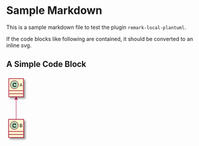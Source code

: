 # Sample Markdown

This is a sample markdown file to test the plugin `remark-local-plantuml`.

If the code blocks like following are contained, it should be converted to an inline svg.

## A Simple Code Block

<div class="plantuml-diagram"><?xml version="1.0" encoding="UTF-8" standalone="no"?><svg xmlns="http://www.w3.org/2000/svg" xmlns:xlink="http://www.w3.org/1999/xlink" contentScriptType="application/ecmascript" contentStyleType="text/css" height="175px" preserveAspectRatio="none" style="width:57px;height:175px;" version="1.1" viewBox="0 0 57 175" width="57px" zoomAndPan="magnify"><defs><filter height="300%" id="faed3479tn2m0" width="300%" x="-1" y="-1"><feGaussianBlur result="blurOut" stdDeviation="2.0"/><feColorMatrix in="blurOut" result="blurOut2" type="matrix" values="0 0 0 0 0 0 0 0 0 0 0 0 0 0 0 0 0 0 .4 0"/><feOffset dx="4.0" dy="4.0" in="blurOut2" result="blurOut3"/><feBlend in="SourceGraphic" in2="blurOut3" mode="normal"/></filter></defs><g><!--class A--><rect fill="#FEFECE" filter="url(#faed3479tn2m0)" height="48" id="A" style="stroke: #A80036; stroke-width: 1.5;" width="39" x="6.5" y="8"/><ellipse cx="21.5" cy="24" fill="#ADD1B2" rx="11" ry="11" style="stroke: #A80036; stroke-width: 1.0;"/><path d="M24.2656,19.875 Q24.4219,19.6563 24.6094,19.5469 Q24.7969,19.4375 25.0156,19.4375 Q25.3906,19.4375 25.625,19.7031 Q25.8594,19.9531 25.8594,20.5625 L25.8594,22.0156 Q25.8594,22.625 25.625,22.8906 Q25.3906,23.1563 25.0156,23.1563 Q24.6719,23.1563 24.4688,22.9531 Q24.2656,22.7656 24.1563,22.25 Q24.1094,21.8906 23.9219,21.7031 Q23.5938,21.3281 22.9844,21.1094 Q22.375,20.8906 21.75,20.8906 Q20.9844,20.8906 20.3438,21.2188 Q19.7188,21.5469 19.2188,22.2969 Q18.7344,23.0469 18.7344,24.0781 L18.7344,25.1719 Q18.7344,26.4063 19.625,27.2344 Q20.5156,28.0469 22.1094,28.0469 Q23.0469,28.0469 23.7031,27.7969 Q24.0938,27.6406 24.5156,27.2031 Q24.7813,26.9375 24.9219,26.8594 Q25.0781,26.7813 25.2813,26.7813 Q25.6094,26.7813 25.8594,27.0469 Q26.125,27.2969 26.125,27.6406 Q26.125,27.9844 25.7813,28.3906 Q25.2813,28.9688 24.4844,29.2969 Q23.4063,29.75 22.1094,29.75 Q20.5938,29.75 19.3906,29.125 Q18.4063,28.625 17.7188,27.5625 Q17.0313,26.4844 17.0313,25.2031 L17.0313,24.0469 Q17.0313,22.7188 17.6406,21.5781 Q18.2656,20.4219 19.3594,19.8125 Q20.4531,19.1875 21.6875,19.1875 Q22.4219,19.1875 23.0625,19.3594 Q23.7188,19.5156 24.2656,19.875 Z "/><text fill="#000000" font-family="sans-serif" font-size="12" lengthAdjust="spacingAndGlyphs" textLength="7" x="35.5" y="28.9102">A</text><line style="stroke: #A80036; stroke-width: 1.5;" x1="7.5" x2="44.5" y1="40" y2="40"/><line style="stroke: #A80036; stroke-width: 1.5;" x1="7.5" x2="44.5" y1="48" y2="48"/><!--class B--><rect fill="#FEFECE" filter="url(#faed3479tn2m0)" height="48" id="B" style="stroke: #A80036; stroke-width: 1.5;" width="40" x="6" y="116"/><ellipse cx="21" cy="132" fill="#ADD1B2" rx="11" ry="11" style="stroke: #A80036; stroke-width: 1.0;"/><path d="M23.7656,127.875 Q23.9219,127.6563 24.1094,127.5469 Q24.2969,127.4375 24.5156,127.4375 Q24.8906,127.4375 25.125,127.7031 Q25.3594,127.9531 25.3594,128.5625 L25.3594,130.0156 Q25.3594,130.625 25.125,130.8906 Q24.8906,131.1563 24.5156,131.1563 Q24.1719,131.1563 23.9688,130.9531 Q23.7656,130.7656 23.6563,130.25 Q23.6094,129.8906 23.4219,129.7031 Q23.0938,129.3281 22.4844,129.1094 Q21.875,128.8906 21.25,128.8906 Q20.4844,128.8906 19.8438,129.2188 Q19.2188,129.5469 18.7188,130.2969 Q18.2344,131.0469 18.2344,132.0781 L18.2344,133.1719 Q18.2344,134.4063 19.125,135.2344 Q20.0156,136.0469 21.6094,136.0469 Q22.5469,136.0469 23.2031,135.7969 Q23.5938,135.6406 24.0156,135.2031 Q24.2813,134.9375 24.4219,134.8594 Q24.5781,134.7813 24.7813,134.7813 Q25.1094,134.7813 25.3594,135.0469 Q25.625,135.2969 25.625,135.6406 Q25.625,135.9844 25.2813,136.3906 Q24.7813,136.9688 23.9844,137.2969 Q22.9063,137.75 21.6094,137.75 Q20.0938,137.75 18.8906,137.125 Q17.9063,136.625 17.2188,135.5625 Q16.5313,134.4844 16.5313,133.2031 L16.5313,132.0469 Q16.5313,130.7188 17.1406,129.5781 Q17.7656,128.4219 18.8594,127.8125 Q19.9531,127.1875 21.1875,127.1875 Q21.9219,127.1875 22.5625,127.3594 Q23.2188,127.5156 23.7656,127.875 Z "/><text fill="#000000" font-family="sans-serif" font-size="12" lengthAdjust="spacingAndGlyphs" textLength="8" x="35" y="136.9102">B</text><line style="stroke: #A80036; stroke-width: 1.5;" x1="7" x2="45" y1="148" y2="148"/><line style="stroke: #A80036; stroke-width: 1.5;" x1="7" x2="45" y1="156" y2="156"/><!--link A to B--><path d="M26,61.13 C26,78.15 26,99.6 26,115.68 " fill="none" id="A-B" style="stroke: #A80036; stroke-width: 1.0;"/><polygon fill="#A80036" points="26,56,22,65,26,61,30,65,26,56" style="stroke: #A80036; stroke-width: 1.0;"/><!--
@startuml
class A
class B
A <- - B

@enduml

PlantUML version 1.2019.06(Fri May 24 19:10:25 CEST 2019)
(GPL source distribution)
Java Runtime: OpenJDK Runtime Environment
JVM: OpenJDK 64-Bit Server VM
Java Version: 18.0.1+10
Operating System: Windows 10
OS Version: 10.0
Default Encoding: UTF-8
Language: en
Country: US
--></g></svg></div>

## A Different Code Block

```javascript
console.log("This code block should be ignored");
```
